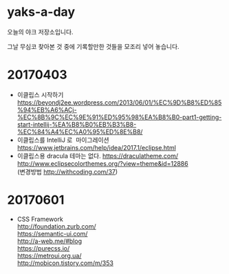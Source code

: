 # yaks-a-day
오늘의 야크 저장소입니다.

그날 무심코 찾아본 것 중에 기록할만한 것들을 모조리 넣어 놓습니다.

# 20170403  
* 이클립스 시작하기   
https://beyondj2ee.wordpress.com/2013/06/01/%EC%9D%B8%ED%85%94%EB%A6%ACj-%EC%8B%9C%EC%9E%91%ED%95%98%EA%B8%B0-part1-getting-start-intellij-%EA%B8%B0%EB%B3%B8-%EC%84%A4%EC%A0%95%ED%8E%B8/  
* 이클립스를 IntelliJ 로  마이그레이션   
https://www.jetbrains.com/help/idea/2017.1/eclipse.html
* 이클립스용 dracula 테마는 없다.
https://draculatheme.com/  
http://www.eclipsecolorthemes.org/?view=theme&id=12886  
(변경방법  http://withcoding.com/37) 

# 20170601
* CSS Framework  
http://foundation.zurb.com/  
https://semantic-ui.com/  
http://a-web.me/#blog  
https://purecss.io/  
https://metroui.org.ua/  
http://mobicon.tistory.com/m/353  
